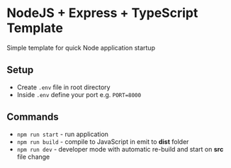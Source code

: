 # NodeJS + Express + TypeScript Template

Simple template for quick Node application startup

## Setup
- Create `.env` file in root directory
- Inside `.env` define your port e.g. `PORT=8000`

## Commands

- `npm run start` - run application
- `npm run build` - compile to JavaScript in emit to **dist** folder
- `npm run dev` - developer mode with automatic re-build and start on **src** file change

